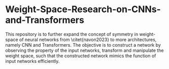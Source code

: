# Weight-Space-Research-on-CNNs-and-Transformers

This repository is to further expand the concept of symmetry in weight-space of neural networks from \citet{navon2023} to more architectures, namely CNN and Transformers. The objective is to construct a network by observing the property of the input networks, transform and manipulate the weight space, such that the constructed network mimics the function of input networks efficiently. 
